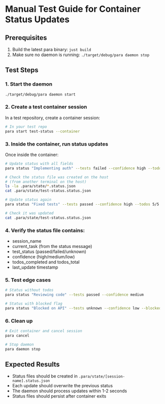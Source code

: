 # Manual Test Guide for Container Status Updates

## Prerequisites
1. Build the latest para binary: `just build`
2. Make sure no daemon is running: `./target/debug/para daemon stop`

## Test Steps

### 1. Start the daemon
```bash
./target/debug/para daemon start
```

### 2. Create a test container session

In a test repository, create a container session:
```bash
# In your test repo
para start test-status --container
```

### 3. Inside the container, run status updates

Once inside the container:
```bash
# Update status with all fields
para status "Implementing auth" --tests failed --confidence high --todos 3/5

# Check the status file was created on the host
# (from another terminal on the host)
ls -la .para/state/*.status.json
cat .para/state/test-status.status.json

# Update status again
para status "Fixed tests" --tests passed --confidence high --todos 5/5

# Check it was updated
cat .para/state/test-status.status.json
```

### 4. Verify the status file contains:
- session_name
- current_task (from the status message)
- test_status (passed/failed/unknown)
- confidence (high/medium/low)
- todos_completed and todos_total
- last_update timestamp

### 5. Test edge cases
```bash
# Status without todos
para status "Reviewing code" --tests passed --confidence medium

# Status with blocked flag
para status "Blocked on API" --tests unknown --confidence low --blocked
```

### 6. Clean up
```bash
# Exit container and cancel session
para cancel

# Stop daemon
para daemon stop
```

## Expected Results
- Status files should be created in `.para/state/[session-name].status.json`
- Each update should overwrite the previous status
- The daemon should process updates within 1-2 seconds
- Status files should persist after container exits
